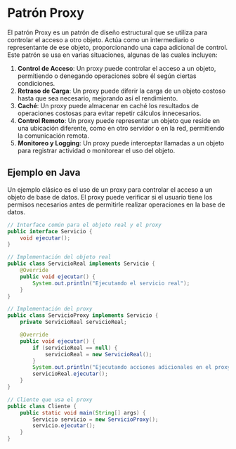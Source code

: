 # Patrón Proxy

El patrón Proxy es un patrón de diseño estructural que se utiliza para controlar el acceso a otro objeto. Actúa como un intermediario o representante de ese objeto, proporcionando una capa adicional de control. Este patrón se usa en varias situaciones, algunas de las cuales incluyen:

1. **Control de Acceso**: Un proxy puede controlar el acceso a un objeto, permitiendo o denegando operaciones sobre él según ciertas condiciones.
2. **Retraso de Carga**: Un proxy puede diferir la carga de un objeto costoso hasta que sea necesario, mejorando así el rendimiento.
3. **Caché**: Un proxy puede almacenar en caché los resultados de operaciones costosas para evitar repetir cálculos innecesarios.
4. **Control Remoto**: Un proxy puede representar un objeto que reside en una ubicación diferente, como en otro servidor o en la red, permitiendo la comunicación remota.
5. **Monitoreo y Logging**: Un proxy puede interceptar llamadas a un objeto para registrar actividad o monitorear el uso del objeto.

## Ejemplo en Java

Un ejemplo clásico es el uso de un proxy para controlar el acceso a un objeto de base de datos. El proxy puede verificar si el usuario tiene los permisos necesarios antes de permitirle realizar operaciones en la base de datos.

```java
// Interface común para el objeto real y el proxy
public interface Servicio {
    void ejecutar();
}

// Implementación del objeto real
public class ServicioReal implements Servicio {
    @Override
    public void ejecutar() {
        System.out.println("Ejecutando el servicio real");
    }
}

// Implementación del proxy
public class ServicioProxy implements Servicio {
    private ServicioReal servicioReal;

    @Override
    public void ejecutar() {
        if (servicioReal == null) {
            servicioReal = new ServicioReal();
        }
        System.out.println("Ejecutando acciones adicionales en el proxy");
        servicioReal.ejecutar();
    }
}

// Cliente que usa el proxy
public class Cliente {
    public static void main(String[] args) {
        Servicio servicio = new ServicioProxy();
        servicio.ejecutar();
    }
}
```